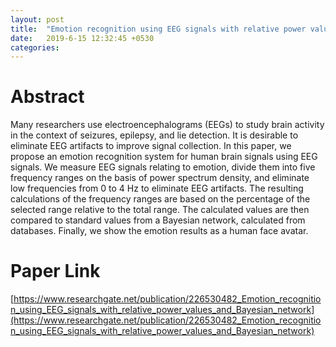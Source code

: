 ```yaml
---
layout: post
title:  "Emotion recognition using EEG signals with relative power values and Bayesian network, Ko et al. (2009)"
date:   2019-6-15 12:32:45 +0530
categories:
---
```

# Abstract

Many researchers use electroencephalograms (EEGs) to study brain activity in the context of seizures, epilepsy, and lie detection. It is desirable to eliminate EEG artifacts to improve signal collection. In this paper, we propose an emotion recognition system for human brain signals using EEG signals. We measure EEG signals relating to emotion, divide them into five frequency ranges on the basis of power spectrum density, and eliminate low frequencies from 0 to 4 Hz to eliminate EEG artifacts. The resulting calculations of the frequency ranges are based on the percentage of the selected range relative to the total range. The calculated values are then compared to standard values from a Bayesian network, calculated from databases. Finally, we show the emotion results as a human face avatar.

# Paper Link
[https://www.researchgate.net/publication/226530482_Emotion_recognition_using_EEG_signals_with_relative_power_values_and_Bayesian_network](https://www.researchgate.net/publication/226530482_Emotion_recognition_using_EEG_signals_with_relative_power_values_and_Bayesian_network)